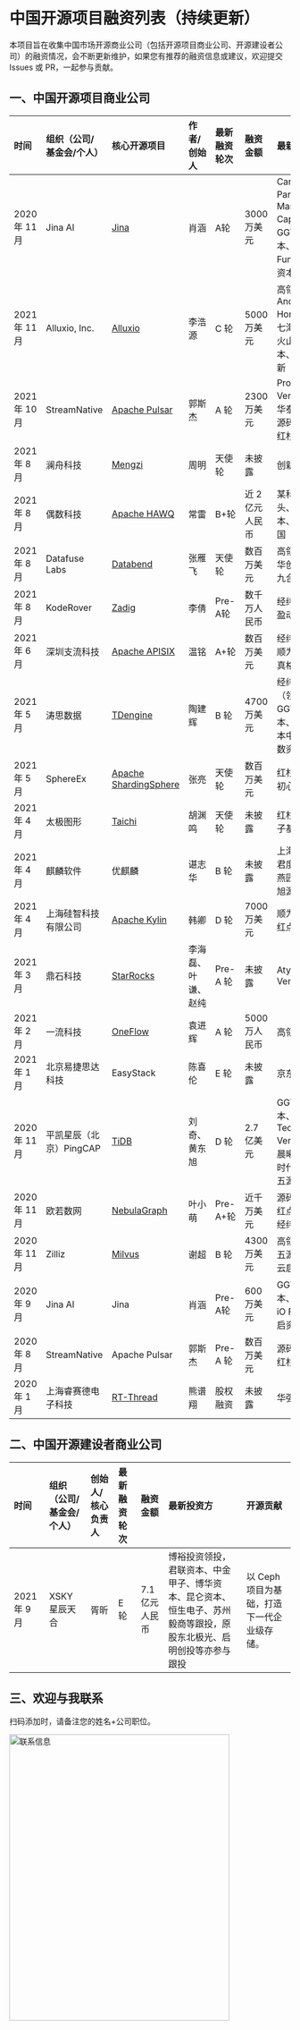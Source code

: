 # 中国开源项目融资列表（持续更新）

本项目旨在收集中国市场开源商业公司（包括开源项目商业公司、开源建设者公司）的融资情况，会不断更新维护，如果您有推荐的融资信息或建议，欢迎提交 Issues 或 PR，一起参与贡献。

## 一、中国开源项目商业公司

| 时间 | 组织（公司/基金会/个人） | 核心开源项目 | 作者/创始人 | 最新融资轮次 | 融资金额 | 最新投资方 |
| :-- | :-- | :-- | :-- | :-- | :-- | :-- |
| 2020 年 11 月 | Jina AI | [Jina](https://github.com/jina-ai/jina) | 肖涵 | A轮 | 3000 万美元 | Canaan Partners、Mango Capital、GGV 纪源资本、SAP.iO Fund、云启资本 |
| 2021 年 11 月 | Alluxio, Inc. | [Alluxio](https://github.com/Alluxio/alluxio) | 李浩源 | C 轮 | 5000 万美元 | 高瓴创投、Andreessen Horowitz、七海资本、火山石资本、华泰创新 |
| 2021 年 10 月 | StreamNative | [Apache Pulsar](https://github.com/apache/pulsar) | 郭斯杰 | A 轮 | 2300万美元 | Prosperity7 Ventures、华泰创新、源码资本、红杉中国 |
| 2021 年 8 月 | 澜舟科技 | [Mengzi](https://github.com/Langboat/Mengzi) | 周明 | 天使轮 | 未披露 | 创新工场 |
| 2021 年 8 月 | 偶数科技 | [Apache HAWQ](https://github.com/apache/hawq) | 常雷 | B+轮 | 近 2 亿元人民币 | 某科技巨头、红杉资本、红点中国 |
| 2021 年 8 月 | Datafuse Labs | [Databend](https://github.com/datafuselabs/databend/) | 张雁飞 | 天使轮 | 数百万美元 | 高瓴资本、华创资本、九合创投 |
| 2021 年 8 月 | KodeRover | [Zadig](https://github.com/koderover/zadig) | 李倩 | Pre-A轮 | 数千万人民币 | 经纬中国、盈动资本 |
| 2021 年 6 月 | 深圳支流科技 | [Apache APISIX](https://github.com/apache/apisix) | 温铭 | A+轮 | 数百万美元 | 经纬中国、顺为资本、真格基金 |
| 2021 年 5 月 | 涛思数据 | [TDengine](https://github.com/taosdata/TDengine) | 陶建辉 | B 轮 | 4700 万美元 | 经纬中国（领投）、GGV 纪源资本、红杉资本中国、指数资本 |
| 2021 年 5 月 | SphereEx | [Apache ShardingSphere](https://github.com/apache/shardingsphere) | 张亮 | 天使轮 | 数百万美元 | 红杉中国、初心资本 |
| 2021 年 4 月 | 太极图形 | [Taichi](https://github.com/taichi-dev/taichi) | 胡渊鸣 | 天使轮 | 未披露 | 红杉中国种子基金 |
| 2021 年 4 月 | 麒麟软件 | 优麒麟 | 谌志华 | B 轮 | 未披露 | 上海翎贲、君度投资、燕园创投、旭源资本 |
| 2021 年 4 月 | 上海硅智科技有限公司 | [Apache Kylin](https://github.com/apache/kylin) | 韩卿 | D 轮 | 7000 万美元 | 顺为资本、红点中国等 |
| 2021 年 3 月 | 鼎石科技 | [StarRocks](https://github.com/StarRocks/starrocks) | 李海磊、叶谦、赵纯 | Pre-A 轮 | 未披露 | Atypical Ventures |
| 2021 年 2 月 | 一流科技 | [OneFlow](https://github.com/Oneflow-Inc/oneflow) | 袁进辉 | A 轮 | 5000 万人民币 | 高瓴资本 |
| 2021 年 1 月 | 北京易捷思达科技 | EasyStack | 陈喜伦 | E 轮 | 未披露 | 京东数科 |
| 2020 年 11 月 | 平凯星辰（北京）PingCAP | [TiDB](https://github.com/pingcap/tidb) | 刘奇、黄东旭 | D 轮 | 2.7 亿美元 | GGV 纪源资本、Access Technology Ventures、晨曦投资、时代资本、 五源资本等 |
| 2020 年 11 月 | 欧若数网 | [NebulaGraph](https://github.com/vesoft-inc/nebula) | 叶小萌 | Pre-A+轮 | 近千万美元 | 源码资本、红点中国、经纬中国 |
| 2020 年 11 月 | Zilliz | [Milvus](https://github.com/milvus-io/milvus) | 谢超 | B 轮 | 4300 万美元 | 高瓴资本、五源资本、云启资本等 |
| 2020 年 9 月 | Jina AI | Jina | 肖涵 | Pre-A轮 | 600 万美元 | GGV 纪源资本、SAP、iO Fund、云启资本 |
| 2020 年 8 月 | StreamNative | Apache Pulsar | 郭斯杰 | Pre-A 轮 | 数百万美元 | 源码资本、红杉中国 |
| 2020 年 1 月 | 上海睿赛德电子科技 | [RT-Thread](https://github.com/RT-Thread/rt-thread) | 熊谱翔 | 股权融资 | 未披露 | 华强 PCB |

## 二、中国开源建设者商业公司

| 时间 | 组织（公司/基金会/个人） | 创始人/核心负责人 | 最新融资轮次 | 融资金额 | 最新投资方 | 开源贡献 |
| :-- | :-- | :-- | :-- | :-- | :-- | :-- |
| 2021 年 9 月 | XSKY星辰天合 | 胥昕 | E 轮 | 7.1亿元人民币 | 博裕投资领投，君联资本、中金甲子、博华资本、昆仑资本、恒生电子、苏州毅商等跟投，原股东北极光、启明创投等亦参与跟投 | 以 Ceph 项目为基础，打造下一代企业级存储。|

## 三、欢迎与我联系

扫码添加时，请备注您的姓名+公司职位。

<img src="https://img-blog.csdnimg.cn/3b20251d39b543cb8571c0c55bfa9dbd.png" width = "394" height = "512" alt="联系信息" align=center />
